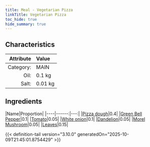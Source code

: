 ```yaml
---
title: Meal - Vegetarian Pizza
linkTitle: Vegetarian Pizza
toc_hide: true
hide_summary: true
---
```

<!-- This is generated by the MarsSim HelpGenertor, do not edit. -->


## Characteristics

| Attribute   | Value |
|--------:|:------|
|Category:|MAIN|
|Oil:|0.1 kg|
|Salt:|0.01 kg|

## Ingredients

|Name|Proportion|
|----|------:|---:|
|[Pizza dough](/docs/definitions/resource/pizza-dough)|0.4|
|[Green Bell Pepper](/docs/definitions/resource/green-bell-pepper)|0.1|
|[Tomato](/docs/definitions/resource/tomato)|0.05|
|[White onion](/docs/definitions/resource/white-onion)|0.1|
|[Dandelion](/docs/definitions/resource/dandelion)|0.05|
|[Morel Mushroom](/docs/definitions/resource/morel-mushroom)|0.05|
|[Leaves](/docs/definitions/resource/leaves)|0.15|




{{< definition-tail version="3.10.0" generatedOn="2025-10-09T21:45:01.8754429" >}}

